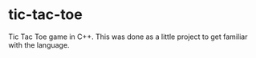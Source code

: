 # tic-tac-toe
Tic Tac Toe game in C++. This was done as a little project to get familiar with the language.
